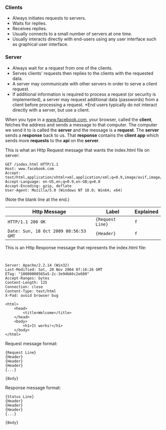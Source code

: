 ### Clients

* Always initiates requests to servers.
* Waits for replies.
* Receives replies.
* Usually connects to a small number of servers at one time.
* Usually interacts directly with end-users using any user interface such as graphical user interface.
### Server 
* Always wait for a request from one of the clients.
* Serves clients' requests then replies to the clients with the requested data.
* A server may communicate with other servers in order to serve a client request.
* If additional information is required to process a request (or security is implemented), a server may request additional data (passwords) from a client before processing a request.
*End users typically do not interact directly with a server, but use a client.

When you type in a www.facebook.com, your browser, called the **client**, fetches the address and sends a message to that computer. The computer we send it to is called the **server** and the message is a **request**. The **server** sends a **response** back to us. That **response** contains the **client app** which sends more **requests** to the **api** on the **server**.

This is what an Http Request message that wants the index.html file on server: 

```
GET /index.html HTTP/1.1
Host: www.facebook.com
Accept: text/html,application/xhtml+xml,application/xml;q=0.9,image/avif,image/webp,image/apng,*/*;
Accept-Language: en-US,en;q=0.9,en-GB;q=0.8
Accept-Encoding: gzip, deflate
User-Agent: Mozilla/5.0 (Windows NT 10.0; Win64; x64)

```
(Note the blank line at the end.)

Http Message | Label | Explained
-------------|-------|-----------
`HTTP/1.1 200 OK` | `{Request Line}` | `f`
`Date: Sun, 18 Oct 2009 08:56:53 GMT` | `{Header}` | `f`


This is an Http Response message that represents the index.html file:

```


Server: Apache/2.2.14 (Win32)
Last-Modified: Sat, 20 Nov 2004 07:16:26 GMT
ETag: "10000000565a5-2c-3e94b66c2e680"
Accept-Ranges: bytes
Content-Length: 125
Connection: close
Content-Type: text/html
X-Pad: avoid browser bug
  
<html>
    <head>
        <title>Welcome</title>
    </head>
    <body>
        <h1>It works!</h1>
    </body>
</html>
```


Request message format:

```
{Request Line}
{Header}
{Header}
{Header}
{...}
 
{Body} 
```


Response message format:

```
{Status Line}
{Header}
{Header}
{Header}
{...}
 
{Body} 
```
